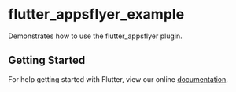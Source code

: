 # flutter_appsflyer_example

Demonstrates how to use the flutter_appsflyer plugin.

## Getting Started

For help getting started with Flutter, view our online
[documentation](https://flutter.io/).
